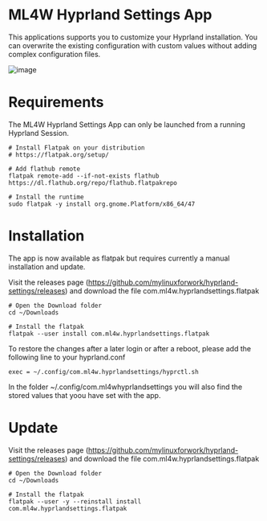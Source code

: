 # ML4W Hyprland Settings App

This applications supports you to customize your Hyprland installation. You can overwrite the existing configuration with custom values without adding complex configuration files.

![image](https://github.com/user-attachments/assets/dd1eb200-ccfe-46d6-8137-de6b10abf0b9)

# Requirements

The ML4W Hyprland Settings App can only be launched from a running Hyprland Session.

```
# Install Flatpak on your distribution
# https://flatpak.org/setup/

# Add flathub remote
flatpak remote-add --if-not-exists flathub https://dl.flathub.org/repo/flathub.flatpakrepo

# Install the runtime
sudo flatpak -y install org.gnome.Platform/x86_64/47
```

# Installation

The app is now available as flatpak but requires currently a manual installation and update.

Visit the releases page (https://github.com/mylinuxforwork/hyprland-settings/releases) and download the file com.ml4w.hyprlandsettings.flatpak

```
# Open the Download folder
cd ~/Downloads

# Install the flatpak
flatpak --user install com.ml4w.hyprlandsettings.flatpak
```

To restore the changes after a later login or after a reboot, please add the following line to your hyprland.conf

```
exec = ~/.config/com.ml4w.hyprlandsettings/hyprctl.sh
```

In the folder ~/.config/com.ml4whyprlandsettings you will also find the stored values that yoou have set with the app.

# Update

Visit the releases page (https://github.com/mylinuxforwork/hyprland-settings/releases) and download the file com.ml4w.hyprlandsettings.flatpak

```
# Open the Download folder
cd ~/Downloads

# Install the flatpak
flatpak --user -y --reinstall install com.ml4w.hyprlandsettings.flatpak
```
